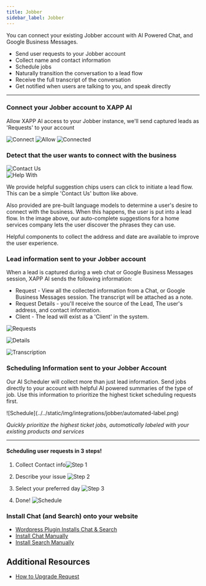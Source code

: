 ```yaml
---
title: Jobber
sidebar_label: Jobber
---
```


You can connect your existing Jobber account with AI Powered Chat, and Google Business Messages.

- Send user requests to your Jobber account
- Collect name and contact information
- Schedule jobs
- Naturally transition the conversation to a lead flow
- Receive the full transcript of the conversation
- Get notified when users are talking to you, and speak directly

---

### Connect your Jobber account to XAPP AI

Allow XAPP AI access to your Jobber instance, we'll send captured leads as 'Requests' to your account

<div style={{width: '40%'}}>

![Connect](../../static/img/integrations/jobber/integrate.png)
![Allow](../../static/img/integrations/jobber/oauth-allow-access.png)
![Connected](../../static/img/integrations/jobber/connected.png)

</div>

### Detect that the user wants to connect with the business

<div className="centered-image-container">
<img src="/img/integrations/lacrm/contact-us.png" alt="Contact Us"/>
</div>

<div className="centered-image-container">
<img src="/img/integrations/lacrm/help-with.png" alt="Help With"/>
</div>

We provide helpful suggestion chips users can click to initiate a lead flow. This can be a simple 'Contact Us' button like above.

Also provided are pre-built language models to determine a user's desire to connect with the business. When this happens, the user is put into a lead flow. In the image above, our auto-complete suggestions for a home services company lets the user discover the phrases they can use.

Helpful components to collect the address and date are available to improve the user experience.

### Lead information sent to your Jobber account

When a lead is captured during a web chat or Google Business Messages session, XAPP AI sends the following information:

- Request - View all the collected information from a Chat, or Google Business Messages session. The transcript will be attached as a note.
- Request Details - you'll receive the source of the Lead, The user's address, and contact information.
- Client - The lead will exist as a 'Client' in the system.

<div style={{width: '60%'}}>

![Requests](../../static/img/integrations/jobber/requests.png)

![Details](../../static/img/integrations/jobber/lead.png)

![Transcription](../../static/img/integrations/jobber/transcription.png)

</div>

### Scheduling Information sent to your Jobber Account

Our AI Scheduler will collect more than just lead information. Send jobs directly to your account with helpful AI powered summaries of the type of job. Use this information to prioritize the highest ticket scheduling requests first.

<div style={{width: '80%'}}>
![Schedule](../../static/img/integrations/jobber/automated-label.png)

_Quickly prioritize the highest ticket jobs, automatically labeled with your existing products and services_

<hr/>
</div>

<div style={{width: '40%'}}>

#### Scheduling user requests in 3 steps!

1. Collect Contact info![Step 1](../../static/img/integrations/housecall-pro/contact.png)

2. Describe your issue ![Step 2](../../static/img/integrations/housecall-pro/description.png)

3. Select your preferred day ![Step 3](../../static/img/integrations/housecall-pro/time.png)

4. Done! ![Schedule](../../static/img/integrations/jobber/created-job.png)

</div>

### Install Chat (and Search) onto your website

- [Wordpress Plugin Installs Chat & Search](/help/install/wordpress)
- [Install Chat Manually](/help/install/javascript)
- [Install Search Manually](/help/channels/intelligent-search)

## Additional Resources

- [How to Upgrade Request](/help/integrations/jobber/how-to-upgrade-request.md)

